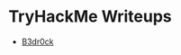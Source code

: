 # TryHackMe Writeups

<ul>
<li><a href="https://khushboo013.github.io/tryhackme/bedrock">B3dr0ck</a></li>
</ul>